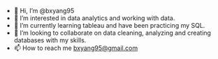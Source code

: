 - 👋 Hi, I’m @bxyang95
- 👀 I’m interested in data analytics and working with data.
- 🌱 I’m currently learning tableau and have been practicing my SQL.
- 💞️ I’m looking to collaborate on data cleaning, analyzing and creating databases with my skills.
- 📫 How to reach me bxyang95@gmail.com

<!---
bxyang95/bxyang95 is a ✨ special ✨ repository because its `README.md` (this file) appears on your GitHub profile.
You can click the Preview link to take a look at your changes.
--->
